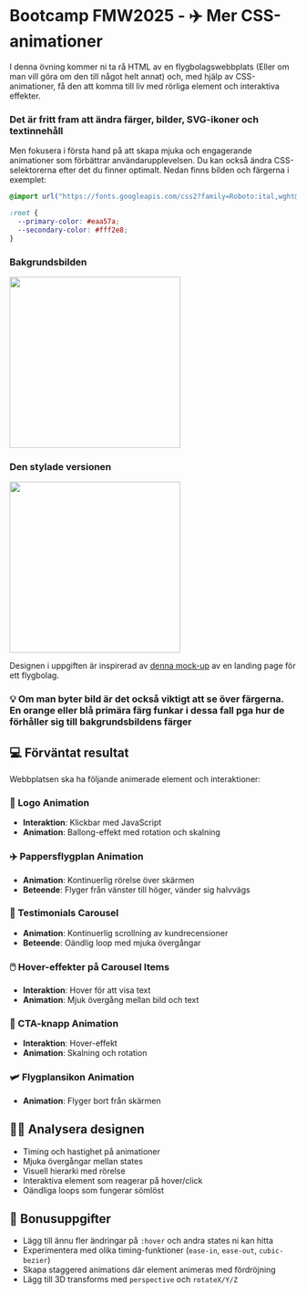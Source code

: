 # Bootcamp FMW2025 - ✈️ Mer CSS-animationer

I denna övning kommer ni ta rå HTML av en flygbolagswebbplats (Eller om man vill göra om den till något helt annat) och, med hjälp av CSS-animationer, få den att komma till liv med rörliga element och interaktiva effekter.

### Det är fritt fram att ändra färger, bilder, SVG-ikoner och textinnehåll

Men fokusera i första hand på att skapa mjuka och engagerande animationer som förbättrar användarupplevelsen. Du kan också ändra CSS-selektorerna efter det du finner optimalt. Nedan finns bilden och färgerna i exemplet:

```css
@import url("https://fonts.googleapis.com/css2?family=Roboto:ital,wght@0,100..900;1,100..900&display=swap");

:root {
  --primary-color: #eaa57a;
  --secondary-color: #fff2e8;
}
```

### Bakgrundsbilden

<img src="https://images.unsplash.com/photo-1755446133347-d9def00b03a3" height="300">

### Den stylade versionen

<img src="screenshot.png" height="300">

Designen i uppgiften är inspirerad av [denna mock-up](https://dribbble.com/shots/7073442-Airlines-Landing-Page-Preview) av en landing page för ett flygbolag.

### 💡 Om man byter bild är det också viktigt att se över färgerna. En orange eller blå primära färg funkar i dessa fall pga hur de förhåller sig till bakgrundsbildens färger

## 💻 Förväntat resultat

Webbplatsen ska ha följande animerade element och interaktioner:

### 🎈 Logo Animation

- **Interaktion**: Klickbar med JavaScript
- **Animation**: Ballong-effekt med rotation och skalning

### ✈️ Pappersflygplan Animation

- **Animation**: Kontinuerlig rörelse över skärmen
- **Beteende**: Flyger från vänster till höger, vänder sig halvvägs

### 🎠 Testimonials Carousel

- **Animation**: Kontinuerlig scrollning av kundrecensioner
- **Beteende**: Oändlig loop med mjuka övergångar

### 🖱️ Hover-effekter på Carousel Items

- **Interaktion**: Hover för att visa text
- **Animation**: Mjuk övergång mellan bild och text

### 🚀 CTA-knapp Animation

- **Interaktion**: Hover-effekt
- **Animation**: Skalning och rotation

### 🛩️ Flygplansikon Animation

- **Animation**: Flyger bort från skärmen

## 🕵️‍♂️ Analysera designen

- Timing och hastighet på animationer
- Mjuka övergångar mellan states
- Visuell hierarki med rörelse
- Interaktiva element som reagerar på hover/click
- Oändliga loops som fungerar sömlöst

## 🎁 Bonusuppgifter

- Lägg till ännu fler ändringar på `:hover` och andra states ni kan hitta
- Experimentera med olika timing-funktioner (`ease-in`, `ease-out`, `cubic-bezier`)
- Skapa staggered animations där element animeras med fördröjning
- Lägg till 3D transforms med `perspective` och `rotateX/Y/Z`
